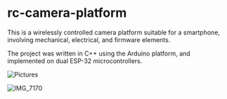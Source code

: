# rc-camera-platform

This is a wirelessly controlled camera platform suitable for a smartphone, involving mechanical, electrical, and firmware elements.

The project was written in C++ using the Arduino platform, and implemented on dual ESP-32 microcontrollers. 

![Pictures](https://user-images.githubusercontent.com/113747791/191139676-475fb703-f1bf-4415-8959-d996843d879b.jpg)



![IMG_7170](https://user-images.githubusercontent.com/113747791/191139634-77254d5a-5a11-4a9b-b076-ee95fbe13af0.jpg)
